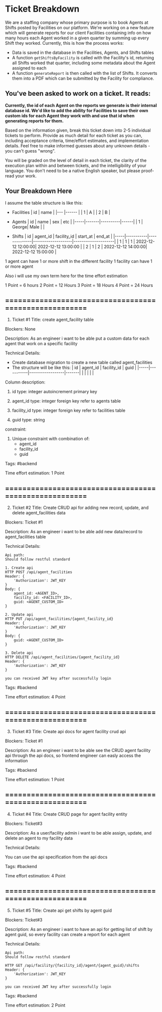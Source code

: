 # Ticket Breakdown
We are a staffing company whose primary purpose is to book Agents at Shifts posted by Facilities on our platform. We're working on a new feature which will generate reports for our client Facilities containing info on how many hours each Agent worked in a given quarter by summing up every Shift they worked. Currently, this is how the process works:

- Data is saved in the database in the Facilities, Agents, and Shifts tables
- A function `getShiftsByFacility` is called with the Facility's id, returning all Shifts worked that quarter, including some metadata about the Agent assigned to each
- A function `generateReport` is then called with the list of Shifts. It converts them into a PDF which can be submitted by the Facility for compliance.

## You've been asked to work on a ticket. It reads:

**Currently, the id of each Agent on the reports we generate is their internal database id. We'd like to add the ability for Facilities to save their own custom ids for each Agent they work with and use that id when generating reports for them.**


Based on the information given, break this ticket down into 2-5 individual tickets to perform. Provide as much detail for each ticket as you can, including acceptance criteria, time/effort estimates, and implementation details. Feel free to make informed guesses about any unknown details - you can't guess "wrong".


You will be graded on the level of detail in each ticket, the clarity of the execution plan within and between tickets, and the intelligibility of your language. You don't need to be a native English speaker, but please proof-read your work.

## Your Breakdown Here

I assume the table structure is like this:

- Facilities
| id  | name  |
|---  |------ |
|  1  |  A    |
|  2  |  B    |

- Agents 
| id  | name  | sex      | etc  |
|-----|-------|----------|------|
|  1  | George|  Male    |      |

- Shifts
| id  | agent_id  | facility_id  | start_at           | end_at              |
|-----|-----------|--------------|--------------------|---------------------|
|  1  |   1       |     1        | 2022-12-12 12:00:00| 2022-12-12 13:00:00 |
|  2  |   1       |     2        | 2022-12-12 14:00:00| 2022-12-12 15:00:00 |    


1 agent can have 1 or more shift in the different facility
1 facility can have 1 or more agent

Also i will use my own term here for the time effort estimation

1 Point = 6 hours
2 Point = 12 Hours
3 Point = 18 Hours
4 Point = 24 Hours

## ======================================================

1. Ticket #1
Title: create agent_facility table

Blockers: None

Description:
As an engineer i want to be able put a custom data for each agent that work on a specific facility

Technical Details:
- Create database migration to create a new table called agent_facilities
- The structure will be like this:
| id  | agent_id  | facility_id      | guid  |
|-----|-----------|------------------|-------|
|     |           |                  |       |

Column description:

1. id
type: integer
autoincrement
primary key

2. agent_id
type: integer
foreign key refer to agents table

3. facility_id
type: integer
foreign key refer to facilities table

4. guid
type: string

constraint:
1. Unique constraint with combination of: 
   - agent_id
   - facility_id
   - guid

Tags: #backend

Time effort estimation: 1 Point

## ======================================================

2. Ticket #2
Title: Create CRUD api for adding new record, update, and delete agent_facilities data

Blockers: Ticket #1

Description:
As an engineer i want to be able add new data/record to agent_facilities table

Technical Details:

    Api path:
    Should follow restful standard

    1. Create api
    HTTP POST /api/agent_facilities
    Header: {
        'Authorization': JWT_KEY
    }
    Body: {
        agent_id: <AGENT_ID>,
        facility_id: <FACILITY_ID>,
        guid: <AGENT_CUSTOM_ID>
    }

    2. Update api
    HTTP PUT /api/agent_facilities/{agent_facility_id}
    Header: {
        'Authorization': JWT_KEY
    }
    Body: {
        guid: <AGENT_CUSTOM_ID>
    }

    3. Delete api
    HTTP DELETE /api/agent_facilities/{agent_facility_id}
    Header: {
        'Authorization': JWT_KEY
    }

    you can received JWT key after successfully login

Tags: #backend

Time effort estimation: 4 Point


## ======================================================

3. Ticket #3
Title: Create api docs for agent facility crud api

Blockers: Ticket #1

Description:
As an engineer i want to be able see the CRUD agent facility api through the api docs, so frontend engineer can easly access the information

Tags: #backend

Time effort estimation: 1 Point


## ======================================================

4. Ticket #4
Title: Create CRUD page for agent facility entity

Blockers: Ticket#3

Description:
As a user/facility admin i want to be able assign, update, and delete an agent to my facility data

Technical Details:

You can use the api specification from the api docs

Tags: #backend

Time effort estimation: 4 Point

## ======================================================
5. Ticket #5
Title: Create api get shifts by agent guid

Blockers: Ticket#3

Description:
As an engineer i want to have an api for getting list of shift by agent guid, so every facility can create a report for each agent

Technical Details:

    Api path:
    Should follow restful standard

    HTTP GET /api/facility/{facility_id}/agent/{agent_guid}/shifts
    Header: {
        'Authorization': JWT_KEY
    }

    you can received JWT key after successfully login

Tags: #backend

Time effort estimation: 2 Point
